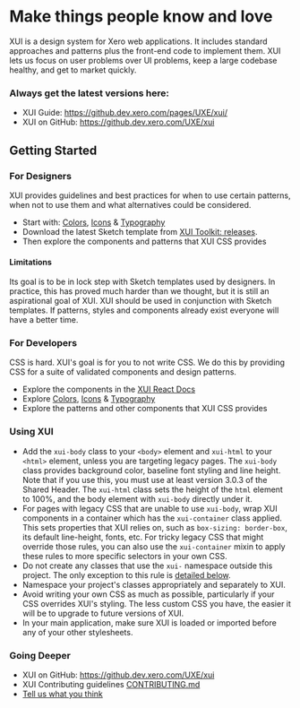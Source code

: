 <h1 class="ds-h0">Make things people know and love</h1>

<p class="ds-intro intro">
XUI is a design system for Xero web applications. It includes standard approaches and patterns plus the front-end code to implement them. XUI lets us focus on user problems over UI problems, keep a large codebase healthy, and get to market quickly.
</p>

### Always get the latest versions here:
* XUI Guide: https://github.dev.xero.com/pages/UXE/xui/
* XUI on GitHub: https://github.dev.xero.com/UXE/xui

## Getting Started

### For Designers

XUI provides guidelines and best practices for when to use certain patterns,
when not to use them and what alternatives could be considered.

* Start with:  [Colors](section-colors.html), [Icons](section-icons.html) & [Typography](section-typography.html)
* Download the latest Sketch template from [XUI Toolkit: releases](https://github.dev.xero.com/designers/xui-toolkit/releases).
* Then explore the components and patterns that XUI CSS provides

#### Limitations

Its goal is to be in lock step with Sketch templates used by designers.
In practice, this has proved much harder than we thought, but it is still an
aspirational goal of XUI. XUI should be used in conjunction with Sketch
templates. If patterns, styles and components already exist everyone will have
a better time.

### For Developers

CSS is hard. XUI's goal is for you to not write CSS. We do this by providing CSS for a suite of validated components and design patterns.

* Explore the components in the [XUI React Docs](react/)
* Explore [Colors](section-colors.html), [Icons](section-icons.html) & [Typography](section-typography.html)
* Explore the patterns and other components that XUI CSS provides

### Using XUI

 * Add the `xui-body` class to your `<body>` element and `xui-html` to your
   `<html>` element, unless you are targeting legacy pages.
   The `xui-body` class provides background color, baseline font
   styling and line height. Note that if you use this, you must use at least
   version 3.0.3 of the Shared Header.
   The `xui-html` class sets the height of the `html` element to 100%, and
   the body element with `xui-body` directly under it.
 * For pages with legacy CSS that are unable to use `xui-body`, wrap XUI components in a container
   which has the `xui-container` class applied. This sets properties that XUI relies on,
   such as `box-sizing: border-box`, its default line-height, fonts, etc.
   For tricky legacy CSS that might override those rules, you can also use the
   `xui-container` mixin to apply these rules to more specific selectors in your own CSS.
 * Do not create any classes that use the `xui-` namespace outside this project.
   The only exception to this rule is [detailed below](#consuming-future-breaking-changes).
 * Namespace your project's classes appropriately and separately to XUI.
 * Avoid writing your own CSS as much as possible, particularly if your CSS
   overrides XUI's styling. The less custom CSS you have, the easier it will be
   to upgrade to future versions of XUI.
 * In your main application, make sure XUI is loaded or imported before any of
   your other stylesheets.

### Going Deeper

* XUI on GitHub: https://github.dev.xero.com/UXE/xui
* XUI Contributing guidelines [CONTRIBUTING.md](https://github.dev.xero.com/UXE/xui/blob/master/CONTRIBUTING.md)
* [Tell us what you think](https://github.dev.xero.com/UXE/xui/issues)
